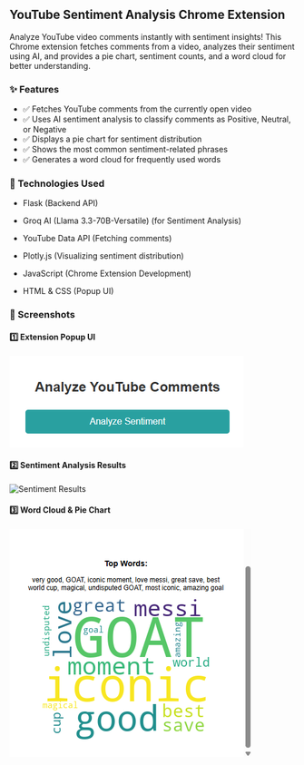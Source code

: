 ## YouTube Sentiment Analysis Chrome Extension

Analyze YouTube video comments instantly with sentiment insights! This Chrome extension fetches comments from a video, analyzes their sentiment using AI, and provides a pie chart, sentiment counts, and a word cloud for better understanding.

### ✨ Features

- ✅ Fetches YouTube comments from the currently open video
- ✅ Uses AI sentiment analysis to classify comments as Positive, Neutral, or Negative
- ✅ Displays a pie chart for sentiment distribution
- ✅ Shows the most common sentiment-related phrases
- ✅ Generates a word cloud for frequently used words

### 🚀 Technologies Used

- Flask (Backend API)

- Groq AI (Llama 3.3-70B-Versatile) (for Sentiment Analysis)

- YouTube Data API (Fetching comments)

- Plotly.js (Visualizing sentiment distribution)

- JavaScript (Chrome Extension Development)

- HTML & CSS (Popup UI)

### 📸 Screenshots  

#### **1️⃣ Extension Popup UI**
![Popup UI](screenshots/img1.png)

#### **2️⃣ Sentiment Analysis Results**
![Sentiment Results](screenshots/img2.png.png)

#### **3️⃣ Word Cloud & Pie Chart**
![Word Cloud & Pie Chart](screenshots/img3.png)
